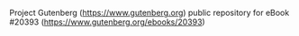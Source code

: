 Project Gutenberg (https://www.gutenberg.org) public repository for eBook #20393 (https://www.gutenberg.org/ebooks/20393)
